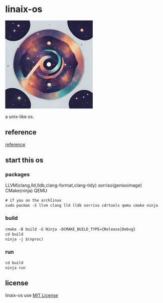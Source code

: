 # linaix-os

![linaix-os](./docs/img/logo/linaix-os.png)

a unix-like os.

## reference

[reference](./docs/reference/)

## start this os

### packages

LLVM(clang,lld,lldb,clang-format,clang-tidy)
xorriso(genisoimage)
CMake(ninja)
QEMU

``` shell
# if you on the archlinux
sudo pacman -S llvm clang lld lldb xorriso cdrtools qemu cmake ninja
```

### build

``` shell
cmake -B build -G Ninja -DCMAKE_BUILD_TYPE={Release|Debug}
cd build
ninja -j $(nproc)
```

### run

``` shell
cd build
ninja run
```

## license

linaix-os use [MIT License](./LICENSE)
